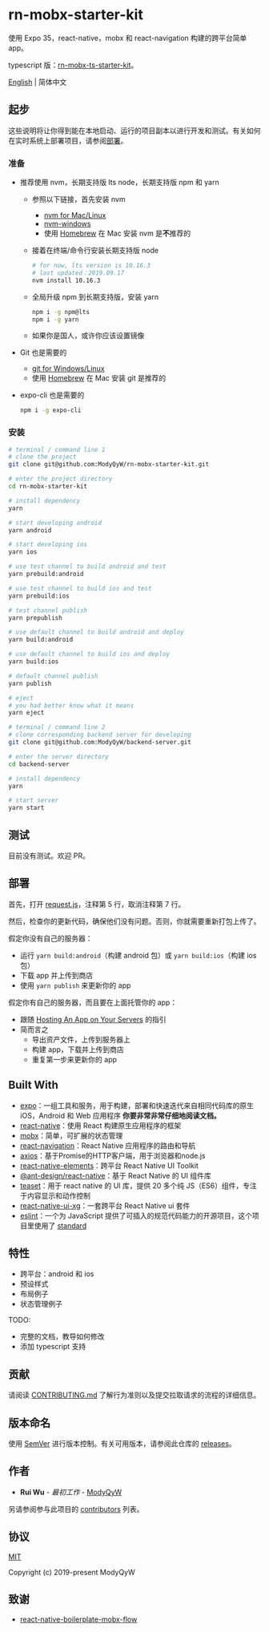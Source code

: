 # rn-mobx-starter-kit

使用 Expo 35，react-native，mobx 和 react-navigation 构建的跨平台简单 app。

typescript 版：[rn-mobx-ts-starter-kit](https://github.com/ModyQyW/rn-mobx-ts-starter-kit)。

[English](README.md) | 简体中文

## 起步

这些说明将让你得到能在本地启动、运行的项目副本以进行开发和测试。有关如何在实时系统上部署项目，请参阅[部署](#部署)。

### 准备

- 推荐使用 nvm，长期支持版 lts node，长期支持版 npm 和 yarn
  - 参照以下链接，首先安装 nvm
    - [nvm for Mac/Linux](https://github.com/nvm-sh/nvm)
    - [nvm-windows](https://github.com/coreybutler/nvm-windows)
    - 使用 [Homebrew](https://brew.sh/) 在 Mac 安装 nvm 是**不**推荐的
  - 接着在终端/命令行安装长期支持版 node

    ```sh
    # for now, lts version is 10.16.3
    # last updated：2019.09.17
    nvm install 10.16.3
    ```

  - 全局升级 npm 到长期支持版，安装 yarn

    ```sh
    npm i -g npm@lts
    npm i -g yarn
    ```

  - 如果你是国人，或许你应该设置镜像
- Git 也是需要的
  - [git for Windows/Linux](https://git-scm.com/downloads)
  - 使用 [Homebrew](https://brew.sh/) 在 Mac 安装 git 是推荐的
- expo-cli 也是需要的
  
  ```sh
  npm i -g expo-cli
  ```

### 安装

```sh
# terminal / command line 1
# clone the project
git clone git@github.com:ModyQyW/rn-mobx-starter-kit.git

# enter the project directory
cd rn-mobx-starter-kit

# install dependency
yarn

# start developing android
yarn android

# start developing ios
yarn ios

# use test channel to build android and test
yarn prebuild:android

# use test channel to build ios and test
yarn prebuild:ios

# test channel publish
yarn prepublish

# use default channel to build android and deploy
yarn build:android

# use default channel to build ios and deploy
yarn build:ios

# default channel publish
yarn publish

# eject
# you had better know what it means
yarn eject

# terminal / command line 2
# clone corresponding backend server for developing
git clone git@github.com:ModyQyW/backend-server.git

# enter the server directory
cd backend-server

# install dependency
yarn

# start server
yarn start
```

## 测试

目前没有测试。欢迎 PR。

## 部署

首先，打开 [request.js](./src/utils/request.js)，注释第 5 行，取消注释第 7 行。

然后，检查你的更新代码，确保他们没有问题。否则，你就需要重新打包上传了。

假定你没有自己的服务器：

- 运行 `yarn build:android`（构建 android 包）或 `yarn build:ios`（构建 ios 包）
- 下载 app 并上传到商店
- 使用 `yarn publish` 来更新你的 app

假定你有自己的服务器，而且要在上面托管你的 app：

- 跟随 [Hosting An App on Your Servers](https://docs.expo.io/versions/v35.0.0/distribution/hosting-your-app/) 的指引
- 简而言之
  - 导出资产文件，上传到服务器上
  - 构建 app，下载并上传到商店
  - 重复第一步来更新你的 app

## Built With

- [expo](https://expo.io/)：一组工具和服务，用于构建，部署和快速迭代来自相同代码库的原生 iOS，Android 和 Web 应用程序 **你要非常非常仔细地阅读文档。**
- [react-native](https://reactnative.cn/)：使用 React 构建原生应用程序的框架
- [mobx](https://mobx.js.org/)：简单，可扩展的状态管理
- [react-navigation](https://reactnavigation.org/)：React Native 应用程序的路由和导航
- [axios](https://github.com/axios/axios)：基于Promise的HTTP客户端，用于浏览器和node.js
- [react-native-elements](https://react-native-training.github.io/react-native-elements/)：跨平台 React Native UI Toolkit
- [@ant-design/react-native](https://rn.mobile.ant.design/)：基于 React Native 的 UI 组件库
- [teaset](https://github.com/rilyu/teaset)：用于 react native 的 UI 库，提供 20 多个纯 JS（ES6）组件，专注于内容显示和动作控制
- [react-native-ui-xg](https://github.com/xgfe/react-native-ui-xg)：一套跨平台 React Native ui 套件
- [eslint](https://eslint.org)：一个为 JavaScript 提供了可插入的规范代码能力的开源项目，这个项目里使用了 [standard](https://standardjs.com/readme-zhcn.html)

## 特性

- 跨平台：android 和 ios
- 预设样式
- 布局例子
- 状态管理例子

TODO:

- 完整的文档，教导如何修改
- 添加 typescript 支持

## 贡献

请阅读 [CONTRIBUTING.md](./CONTRIBUTING.md) 了解行为准则以及提交拉取请求的流程的详细信息。

## 版本命名

使用 [SemVer](http://semver.org/) 进行版本控制。有关可用版本，请参阅此仓库的 [releases](https://github.com/ModyQyW/vue-vuetify-admin/releases)。

## 作者

- **Rui Wu** - *最初工作* - [ModyQyW](https://github.com/ModyQyW)

另请参阅参与此项目的 [contributors](https://github.com/ModyQyW/vue-vuetify-admin/contributors) 列表。

## 协议

[MIT](./LICENSE)

Copyright (c) 2019-present ModyQyW

## 致谢

- [react-native-boilerplate-mobx-flow](https://github.com/GeekyAnts/react-native-boilerplate-mobx-flow)
